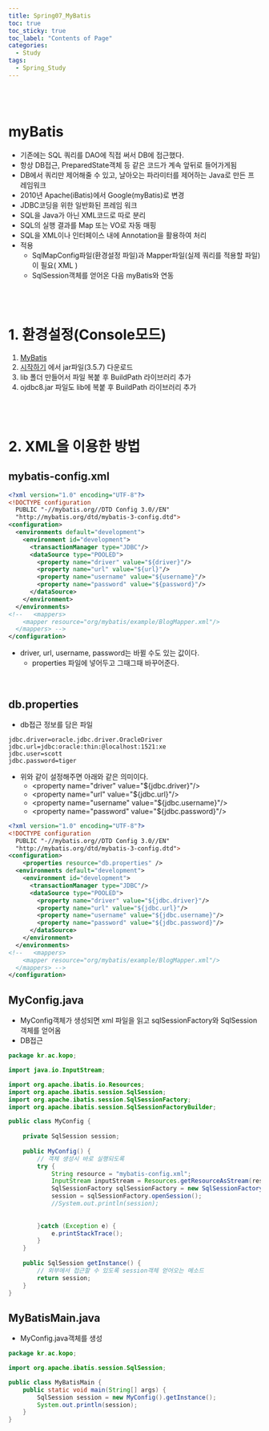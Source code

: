 ```yaml
---
title: Spring07_MyBatis
toc: true
toc_sticky: true
toc_label: "Contents of Page"
categories:
  - Study
tags:
  - Spring_Study
---
```


<br><br>

# myBatis
* 기존에는 SQL 쿼리를 DAO에 직접 써서 DB에 접근했다.
* 항상 DB접근, PreparedState객체 등 같은 코드가 계속 앞뒤로 들어가게됨
* DB에서 쿼리만 제어해줄 수 있고, 날아오는 파라미터를 제어하는 Java로 만든 프레임워크
* 2010년 Apache(iBatis)에서 Google(myBatis)로 변경
* JDBC코딩을 위한 일반화된 프레임 워크
* SQL을 Java가 아닌 XML코드로 따로 분리
* SQL의 실행 결과를 Map 또는 VO로 자동 매핑
* SQL을 XML이나 인터페이스 내에 Annotation을 활용하여 처리
* 적용
  - SqlMapConfig파일(환경설정 파일)과 Mapper파일(실제 쿼리를 적용할 파일)이 필요( XML )
  - SqlSession객체를 얻어온 다음 myBatis와 연동

<br><br>

# 1. 환경설정(Console모드)
1. [MyBatis](https://mybatis.org/mybatis-3/ko/index.html)
2. [시작하기](https://mybatis.org/mybatis-3/ko/getting-started.html) 에서 jar파일(3.5.7) 다운로드
3. lib 폴더 만들어서 파일 복붙 후 BuildPath 라이브러리 추가
4. ojdbc8.jar 파일도 lib에 복붙 후 BuildPath 라이브러리 추가

<br><br>

# 2. XML을 이용한 방법
## mybatis-config.xml

```xml
<?xml version="1.0" encoding="UTF-8"?>
<!DOCTYPE configuration
  PUBLIC "-//mybatis.org//DTD Config 3.0//EN"
  "http://mybatis.org/dtd/mybatis-3-config.dtd">
<configuration>
  <environments default="development">
    <environment id="development">
      <transactionManager type="JDBC"/>
      <dataSource type="POOLED">
        <property name="driver" value="${driver}"/>
        <property name="url" value="${url}"/>
        <property name="username" value="${username}"/>
        <property name="password" value="${password}"/>
      </dataSource>
    </environment>
  </environments>
<!--   <mappers>
    <mapper resource="org/mybatis/example/BlogMapper.xml"/>
  </mappers> -->
</configuration>
```

* driver, url, username, password는 바뀔 수도 있는 값이다.
  - properties 파일에 넣어두고 그때그때 바꾸어준다.

<br>

## db.properties
* db접근 정보를 담은 파일

```
jdbc.driver=oracle.jdbc.driver.OracleDriver
jdbc.url=jdbc:oracle:thin:@localhost:1521:xe
jdbc.user=scott
jdbc.password=tiger
```

* 위와 같이 설정해주면 아래와 같은 의미이다.
  - \<property name="driver" value="${jdbc.driver}"/>
  - \<property name="url" value="${jdbc.url}"/>
  - \<property name="username" value="${jdbc.username}"/>
  - \<property name="password" value="${jdbc.password}"/>

```xml
<?xml version="1.0" encoding="UTF-8"?>
<!DOCTYPE configuration
  PUBLIC "-//mybatis.org//DTD Config 3.0//EN"
  "http://mybatis.org/dtd/mybatis-3-config.dtd">
<configuration>
	<properties resource="db.properties" />
  <environments default="development">
    <environment id="development">
      <transactionManager type="JDBC"/>
      <dataSource type="POOLED">
        <property name="driver" value="${jdbc.driver}"/>
        <property name="url" value="${jdbc.url}"/>
        <property name="username" value="${jdbc.username}"/>
        <property name="password" value="${jdbc.password}"/>
      </dataSource>
    </environment>
  </environments>
<!--   <mappers>
    <mapper resource="org/mybatis/example/BlogMapper.xml"/>
  </mappers> -->
</configuration>
```

## MyConfig.java
* MyConfig객체가 생성되면 xml 파일을 읽고 sqlSessionFactory와 SqlSession객체를 얻어옴
* DB접근

```java
package kr.ac.kopo;

import java.io.InputStream;

import org.apache.ibatis.io.Resources;
import org.apache.ibatis.session.SqlSession;
import org.apache.ibatis.session.SqlSessionFactory;
import org.apache.ibatis.session.SqlSessionFactoryBuilder;

public class MyConfig {
	
	private SqlSession session;
	
	public MyConfig() {
		// 객체 생성시 바로 실행되도록
		try {
			String resource = "mybatis-config.xml";
			InputStream inputStream = Resources.getResourceAsStream(resource);
			SqlSessionFactory sqlSessionFactory = new SqlSessionFactoryBuilder().build(inputStream);
			session = sqlSessionFactory.openSession();
			//System.out.println(session);
		
		
		}catch (Exception e) {
			e.printStackTrace();
		}
	}
	
	public SqlSession getInstance() {
		// 외부에서 접근할 수 있도록 session객체 얻어오는 메소드
		return session;
	}
}
```

## MyBatisMain.java
* MyConfig.java객체를 생성

```java
package kr.ac.kopo;

import org.apache.ibatis.session.SqlSession;

public class MyBatisMain {
	public static void main(String[] args) {
		SqlSession session = new MyConfig().getInstance();
		System.out.println(session);
	}
}
```









<br><br><br><br>
